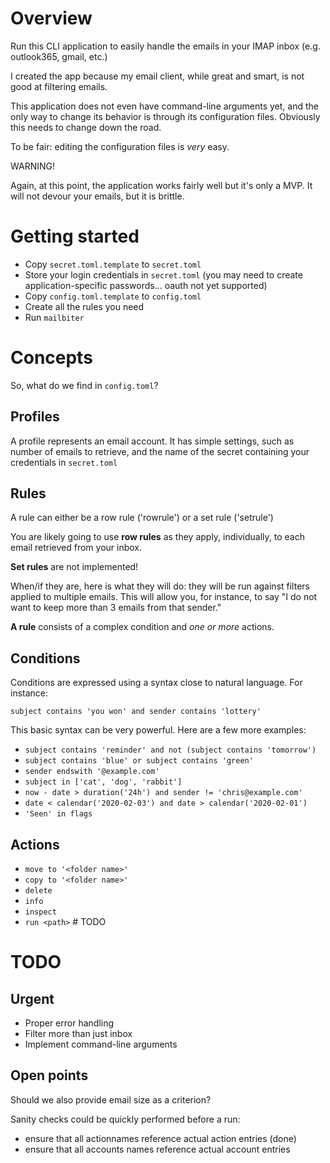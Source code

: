 # Overview

Run this CLI application to easily handle the emails in your IMAP inbox (e.g. outlook365, gmail, etc.)

I created the app because my email client, while great and smart, is not good at filtering emails.

This application does not even have command-line arguments yet, and the only way to change its behavior is through its configuration files. Obviously this needs to change down the road.

To be fair: editing the configuration files is _very_ easy.

WARNING!

Again, at this point, the application works fairly well but it's only a MVP. It will not devour your emails, but it is brittle.

# Getting started

- Copy `secret.toml.template` to `secret.toml`
- Store your login credentials in `secret.toml` (you may need to create application-specific passwords... oauth not yet supported)
- Copy `config.toml.template` to `config.toml`
- Create all the rules you need
- Run `mailbiter`

# Concepts

So, what do we find in `config.toml`?

## Profiles

A profile represents an email account. It has simple settings, such as number of emails to retrieve, and the name of the secret containing your credentials in `secret.toml`

## Rules

A rule can either be a row rule ('rowrule') or a set rule ('setrule')

You are likely going to use **row rules** as they apply, individually, to each email retrieved from your inbox.

**Set rules** are not implemented!

When/if they are, here is what they will do: they will be run against filters applied to multiple emails. This will allow you, for instance, to say "I do not want to keep more than 3 emails from that sender."

**A rule** consists of a complex condition and _one or more_ actions.

## Conditions

Conditions are expressed using a syntax close to natural language. For instance:
```
subject contains 'you won' and sender contains 'lottery'
```

This basic syntax can be very powerful. Here are a few more examples:

- `subject contains 'reminder' and not (subject contains 'tomorrow')`
- `subject contains 'blue' or subject contains 'green'`
- `sender endswith '@example.com'`
- `subject in ['cat', 'dog', 'rabbit']`
- `now - date > duration('24h') and sender != 'chris@example.com'`
- `date < calendar('2020-02-03') and date > calendar('2020-02-01')`
- `'Seen' in flags`

## Actions

- `move to '<folder name>'`
- `copy to '<folder name>'`
- `delete`
- `info`
- `inspect`
- `run <path>` # TODO

# TODO

## Urgent

- Proper error handling
- Filter more than just inbox
- Implement command-line arguments

## Open points

Should we also provide email size as a criterion?

Sanity checks could be quickly performed before a run:
- ensure that all actionnames reference actual action entries (done)
- ensure that all accounts names reference actual account entries